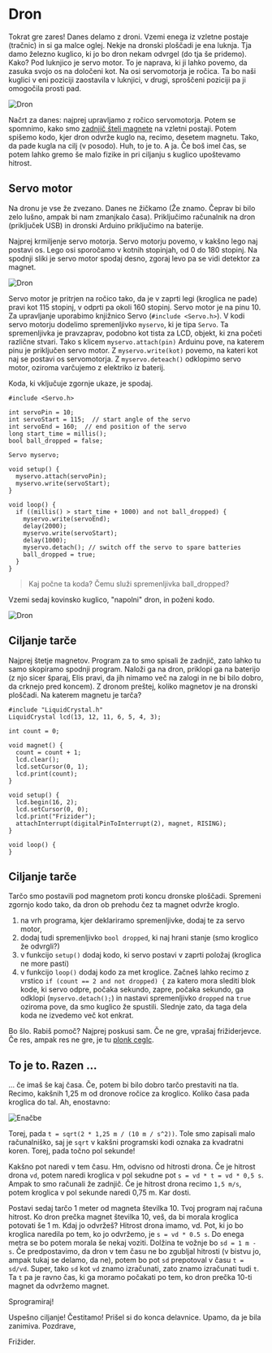 # Dron

Tokrat gre zares! Danes delamo z droni. Vzemi enega iz vzletne postaje (tračnic) in si ga malce oglej. Nekje na dronski ploščadi je ena luknja. Tja damo železno kuglico, ki jo bo dron nekam odvrgel (do tja še pridemo). Kako? Pod luknjico je servo motor. To je naprava, ki ji lahko povemo, da zasuka svojo os na določeni kot. Na osi servomotorja je ročica. Ta bo naši kuglici v eni poziciji zaostavila v luknjici, v drugi, sproščeni poziciji pa ji omogočila prosti pad.

![Dron](images/dron2.jpg)

Načrt za danes: najprej upravljamo z ročico servomotorja. Potem se spomnimo, kako smo [zadnjič šteli magnete](merilnik-hitrosti.md) na vzletni postaji. Potem spišemo kodo, kjer dron odvrže kuglo na, recimo, desetem magnetu. Tako, da pade kugla na cilj (v posodo). Huh, to je to. A ja. Če boš imel čas, se potem lahko gremo še malo fizike in pri ciljanju s kuglico upoštevamo hitrost.

## Servo motor

Na dronu je vse že zvezano. Danes ne žičkamo (Že znamo. Čeprav bi bilo zelo lušno, ampak bi nam zmanjkalo časa). Priključimo računalnik na dron (priključek USB) in dronski Arduino priključimo na baterije.

Najprej krmiljenje servo motorja. Servo motorju povemo, v kakšno lego naj postavi os. Lego osi sporočamo v kotnih stopinjah, od 0 do 180 stopinj. Na spodnji sliki je servo motor spodaj desno, zgoraj levo pa se vidi detektor za magnet.

![Dron](images/servo.jpg)

Servo motor je pritrjen na ročico tako, da je v zaprti legi (kroglica ne pade) pravi kot 115 stopinj, v odprti pa okoli 160 stopinj. Servo motor je na pinu 10. Za upravljanje uporabimo knjižnico Servo (`#include <Servo.h>`). V kodi servo motorju dodelimo spremenljivko `myservo`, ki je tipa `Servo`. Ta spremenljivka je pravzaprav, podobno kot tista za LCD, objekt, ki zna početi različne stvari. Tako s klicem `myservo.attach(pin)` Arduinu pove, na katerem pinu je priključen servo motor. Z `myservo.write(kot)` povemo, na kateri kot naj se postavi os servomotorja. Z `myservo.deteach()` odklopimo servo motor, oziroma varčujemo z elektriko iz baterij.

Koda, ki vključuje zgornje ukaze, je spodaj.

    #include <Servo.h>

    int servoPin = 10;
    int servoStart = 115;  // start angle of the servo
    int servoEnd = 160;  // end position of the servo
    long start_time = millis();
    bool ball_dropped = false;

    Servo myservo;

    void setup() {
      myservo.attach(servoPin);
      myservo.write(servoStart);
    }

    void loop() {
      if ((millis() > start_time + 1000) and not ball_dropped) {
        myservo.write(servoEnd);
        delay(2000);
        myservo.write(servoStart);
        delay(1000);
        myservo.detach(); // switch off the servo to spare batteries
        ball_dropped = true;
      }
    }

> Kaj počne ta koda? Čemu služi spremenljivka ball_dropped?

Vzemi sedaj kovinsko kuglico, "napolni" dron, in poženi kodo. 

![Dron](images/dron2.jpg)

## Ciljanje tarče

Najprej štetje magnetov. Program za to smo spisali že zadnjič, zato lahko tu samo skopiramo spodnji program. Naloži ga na dron, priklopi ga na baterijo (z njo sicer šparaj, Elis pravi, da jih nimamo več na zalogi in ne bi bilo dobro, da crknejo pred koncem). Z dronom preštej, koliko magnetov je na dronski ploščadi. Na katerem magnetu je tarča?

    #include "LiquidCrystal.h"
    LiquidCrystal lcd(13, 12, 11, 6, 5, 4, 3);

    int count = 0;

    void magnet() {
      count = count + 1;
      lcd.clear();
      lcd.setCursor(0, 1);
      lcd.print(count);
    }

    void setup() {
      lcd.begin(16, 2);
      lcd.setCursor(0, 0);
      lcd.print("Frizider");
      attachInterrupt(digitalPinToInterrupt(2), magnet, RISING);
    }

    void loop() {
    }

## Ciljanje tarče

Tarčo smo postavili pod magnetom proti koncu dronske ploščadi. Spremeni zgornjo kodo tako, da dron ob prehodu čez ta magnet odvrže kroglo. 

  1. na vrh programa, kjer deklariramo spremenljivke, dodaj te za servo motor,
  2. dodaj tudi spremenljivko `bool dropped`, ki naj hrani stanje (smo kroglico že odvrgli?)
  3. v funkcijo `setup()` dodaj kodo, ki servo postavi v zaprti položaj (kroglica ne more pasti)
  4. v funkcijo `loop()` dodaj kodo za met kroglice. Začneš lahko recimo z vrstico `if (count == 2 and not dropped) {` za katero mora slediti blok kode, ki servo odpre, počaka sekundo, zapre, počaka sekundo, ga odklopi (`myservo.detach();`) in nastavi spremenljivko `dropped` na `true` oziroma pove, da smo kuglico že spustili. Slednje zato, da taga dela koda ne izvedemo več kot enkrat.

Bo šlo. Rabiš pomoč? Najprej poskusi sam. Če ne gre, vprašaj frižiderjevce. Če res, ampak res ne gre, je tu [plonk ceglc](plonk-ceglc.md).

## To je to. Razen ...

... če imaš še kaj časa. Če, potem bi bilo dobro tarčo prestaviti na tla. Recimo, kakšnih 1,25 m od dronove ročice za kroglico. Koliko časa pada kroglica do tal. Ah, enostavno:

![Enačbe](images/enacbe.jpg)

Torej, pada `t = sqrt(2 * 1,25 m / (10 m / s^2))`. Tole smo zapisali malo računalniško, saj je `sqrt` v kakšni programski kodi oznaka za kvadratni koren. Torej, pada točno pol sekunde! 

Kakšno pot naredi v tem času. Hm, odvisno od hitrosti drona. Če je hitrost drona `vd`, potem naredi kroglica v pol sekudne pot `s = vd * t = vd * 0,5 s`. Ampak to smo računali že zadnjič. Če je hitrost drona recimo `1,5 m/s`, potem kroglica v pol sekunde naredi 0,75 m. Kar dosti.

Postavi sedaj tarčo 1 meter od magneta številka 10. Tvoj program naj računa hitrost. Ko dron prečka magnet številka 10, veš, da bi morala kroglica potovati še 1 m. Kdaj jo odvržeš? Hitrost drona imamo, vd. Pot, ki jo bo kroglica naredila po tem, ko jo odvržemo, je `s = vd * 0.5 s`. Do enega metra se bo potem morala še nekaj voziti. Dolžina te vožnje bo `sd = 1 m - s`. Če predpostavimo, da dron v tem času ne bo zgubljal hitrosti (v bistvu jo, ampak tukaj se delamo, da ne), potem bo pot `sd` prepotoval v času `t = sd/vd`. Super, tako `sd` kot `vd` znamo izračunati, zato znamo izračunati tudi `t`. Ta `t` pa je ravno čas, ki ga moramo počakati po tem, ko dron prečka 10-ti magnet da odvržemo magnet.

Sprogramiraj!

Uspešno ciljanje! Čestitamo! Prišel si do konca delavnice. Upamo, da je bila zanimiva. Pozdrave, 

Frižider.